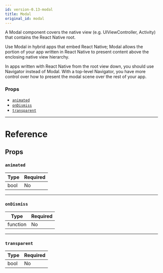 ```yaml
---
id: version-0.13-modal
title: Modal
original_id: modal
---
```

A Modal component covers the native view (e.g. UIViewController, Activity)
that contains the React Native root.

Use Modal in hybrid apps that embed React Native; Modal allows the portion of
your app written in React Native to present content above the enclosing
native view hierarchy.

In apps written with React Native from the root view down, you should use
Navigator instead of Modal. With a top-level Navigator, you have more control
over how to present the modal scene over the rest of your app.

### Props

- [`animated`](modal.md#animated)
- [`onDismiss`](modal.md#ondismiss)
- [`transparent`](modal.md#transparent)






---

# Reference

## Props

### `animated`



| Type | Required |
| - | - |
| bool | No |




---

### `onDismiss`



| Type | Required |
| - | - |
| function | No |




---

### `transparent`



| Type | Required |
| - | - |
| bool | No |






